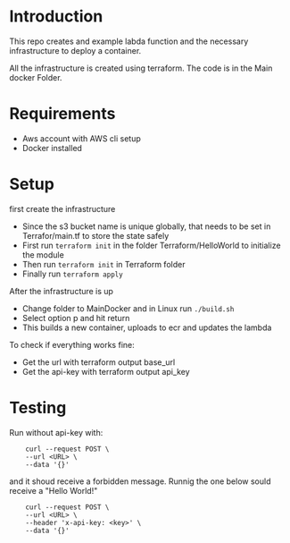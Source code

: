 # Introduction

This repo creates and example labda function and the necessary infrastructure to deploy a container.

All the infrastructure is created using terraform. The code is in the Main docker Folder.

# Requirements

* Aws account with AWS cli setup 
* Docker installed

# Setup

first create the infrastructure

* Since the s3 bucket name is unique globally, that needs to be set in Terrafor/main.tf to store the state safely
* First run ```terraform init``` in the folder Terraform/HelloWorld to initialize the module
* Then run ```terraform init``` in Terraform folder
* Finally run ```terraform apply```

After the infrastructure is up 

* Change folder to MainDocker and in Linux run ```./build.sh```
* Select option p and hit return
* This builds a new container, uploads to ecr and updates the lambda

To check if everything works fine:

* Get the url with terraform output base_url
* Get the api-key with terraform output api_key

# Testing

Run without api-key with:
```
    curl --request POST \
    --url <URL> \
    --data '{}'
```

and it shoud receive a forbidden message. Runnig the one below sould receive a "Hello World!"

```
    curl --request POST \
    --url <URL> \
    --header 'x-api-key: <key>' \
    --data '{}'
```